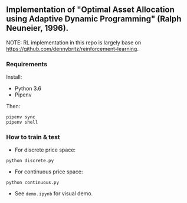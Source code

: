 ## Implementation of "Optimal Asset Allocation using Adaptive Dynamic Programming" (Ralph Neuneier, 1996).

NOTE: RL implementation in this repo is largely base on https://github.com/dennybritz/reinforcement-learning.

### Requirements

Install:
 - Python 3.6
 - Pipenv
 
 Then:
 ```
 pipenv sync
 pipenv shell
 ```

### How to train & test

- For discrete price space:
```
python discrete.py
```

- For continuous price space:
```
python continuous.py
```

- See `demo.ipynb` for visual demo.
